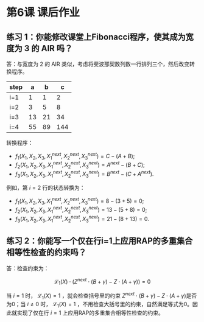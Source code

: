 # 第6课 课后作业

## 练习 1：你能修改课堂上Fibonacci程序，使其成为宽度为 3 的 AIR 吗？

答：与宽度为 2 的 AIR 类似，考虑将斐波那契数列数一行排列三个，然后改变转换程序。

|step|a|b|c|
|----|----|----|----|
|i=1|1|1|2|
|i=2|3|5|8|
|i=3|13|21|34|
|i=4|55|89|144|

转换程序：
* $f_1(X_1,X_2,X_3,X_1^{next},X_2^{next},X_3^{next}) = C - (A + B)$;
* $f_2(X_1,X_2,X_3,X_1^{next},X_2^{next},X_3^{next}) = A^{next} - (B + C)$;
* $f_3(X_1,X_2,X_3,X_1^{next},X_2^{next},X_3^{next}) = B^{next} - (C + A^{next})$.

例如，第 $i=2$ 行的状态转换为：
* $f_1(X_1,X_2,X_3,X_1^{next},X_2^{next},X_3^{next}) = 8 - (3 + 5) = 0$;
* $f_2(X_1,X_2,X_3,X_1^{next},X_2^{next},X_3^{next}) = 13 - (5 + 8) = 0$;
* $f_3(X_1,X_2,X_3,X_1^{next},X_2^{next},X_3^{next}) = 21 - (8 + 13) = 0$.


## 练习 2：你能写一个仅在行i=1上应用RAP的多重集合相等性检查的约束吗？

答：检查约束为：

$$ 
\mathcal{L_1}(X) \cdot (Z^{next} \cdot (B + \gamma) - Z \cdot (A + \gamma)) = 0
$$

当 $i = 1$ 时， $\mathcal{L_1}(X) = 1$ ，就会检查括号里的约束 $Z^{next} \cdot (B + \gamma) - Z \cdot (A + \gamma)$是否为0；当 $i \neq 0$ 时， $\mathcal{L_1}(X) = 1$ ，不用检查大括号里的约束，自然满足等式为0。因此就实现了仅在行 $i=1$ 上应用RAP的多重集合相等性检查的约束。
